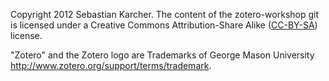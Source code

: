 Copyright 2012 Sebastian Karcher.
The content of the zotero-workshop git is licensed under a Creative Commons Attribution-Share Alike ([CC-BY-SA](http://creativecommons.org/licenses/by-sa/3.0/deed.en_US)) license.  

"Zotero" and the Zotero logo are Trademarks of George Mason University http://www.zotero.org/support/terms/trademark.